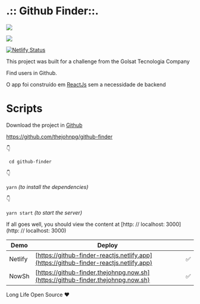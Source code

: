 # .:: Github Finder::.

![](https://media.giphy.com/media/YlGkwCYLxjepYtEnDU/giphy.gif)

![](https://media.giphy.com/media/lSE3dmRf4HUSOLIEbY/giphy.gif)
  

[![Netlify Status](https://api.netlify.com/api/v1/badges/cc1740cd-b087-473d-a144-bc8be7968450/deploy-status)](https://app.netlify.com/sites/github-finder-reactjs/deploys)
  

This project was built for a challenge from the Golsat Tecnologia Company
  

Find users in Github.
  

O app foi construído em [ReactJs](reactjs.org) sem a necessidade de backend
  

# Scripts

Download the project in [Github](https://github.com/thejohnpg/github-finder)

https://github.com/thejohnpg/github-finder

👇
  

` cd github-finder`

👇
  

`yarn`  *(to install the dependencies)*

👇
  

`yarn start`  *(to start the server)*
  

If all goes well, you should view the content at [http: // localhost: 3000] (http: // localhost: 3000)

  
| Demo| Deploy| | 
|--|--|--|
| Netlify| [https://github-finder-reactjs.netlify.app](https://github-finder-reactjs.netlify.app) | ✅ |
|NowSh | [https://github-finder.thejohnpg.now.sh](https://github-finder.thejohnpg.now.sh) | ✅ |
 

Long Life Open Source ❤